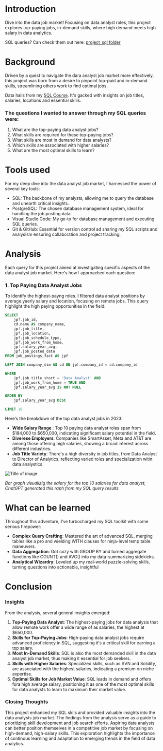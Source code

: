 # Introduction
Dive into the data job market! Focusing on data analyst roles, this project explores top-paying jobs, in-demand skills, where high demand meets high salary in data analytics.

SQL queries? Can check them out here: [project_sql folder](/project_sql/)

# Background
Driven by a quest to navigate the dara analyst job market more effectively, this project was born from a desire to pinpoint top-paid and in-demand skills, streamlining others work to find optimal jobs.

Data hails from my [SQL Course](). It's gacked with insights on job titles, salaries, locations and essential skills.

### The questions I wanted to answer through my SQL queries were:

1. What are the top-paying data analyst jobs?
2. What skills are required for these top-paying jobs?
3. What skills are most in demand for data analysts?
4. Which skills are associated with higher salaries?
5. What are the most optimal skills to learn?

# Tools used

For my deep dive into the data analyst job market, I harnessed the power of several key tools:

- SQL: The backbone of my analysts, allowing me to query the database and unearth critical insights.
- PostgreSQL: The chosen database management system, ideal for handling the job posting data.
- Visual Studio Code: My go-to for database management and executing SQL queries.
- Git & GitHub: Essential for version control ad sharing my SQL scripts and analysism ensuring collaboration and project tracking.

# Analysis
Each query for this project aimed at investigating specific aspects of the data analyst job market. Here's how I approached each question:

### 1. Top Paying Data Analyst Jobs
To identify the highest-payng roles. I filtered data analyst positions by average yaerly salary and location, focusing on remote jobs. This query highlight the high paying opportunities in the field.

```SQL
SELECT
    jpf.job_id,
    cd.name AS company_name,
    jpf.job_title,
    jpf.job_location,
    jpf.job_schedule_type,
    jpf.job_work_from_home,
    jpf.salary_year_avg,
    jpf.job_posted_date
FROM job_postings_fact AS jpf

LEFT JOIN company_dim AS cd ON jpf.company_id = cd.company_id

WHERE
    jpf.job_title_short = 'Data Analyst' AND
    jpf.job_work_from_home = TRUE AND
    jpf.salary_year_avg IS NOT NULL

ORDER BY 
    jpf.salary_year_avg DESC

LIMIT 10

```
Here's the breakdown of the top data analyst jobs in 2023:
- **Wide Salary Range** : Top 10 paying data analyst roles span from $184,000 to $650,000, indicating significant salary potential in the field.
- **Diverese Employers**: Companies like SmartAsset, Meta and AT&T are among those offering high salaries, showing a broad interest across different industries.
- **Job Title Variety**: There's a high diversity in job titles, from Data Analyst to Director of Analytics, reflecting varied roles and specialization witin data analystics.

![Title of image](url/pathway)

*Bar graph visualizig the salary for the top 10 salaries for data analyst; ChatGPT generated this raph from my SQL query results*
# What can be learned
Throughout this adventure, I've turbocharged my SQL toolkit with some serious firepower:

- **Complex Query Crafting**: Mastered the art of advanced SQL, merging tables like a pro and wielding WITH clauses for ninja-level temp table maneuvers.
- **Data Aggregation**: Got cozy with GROUP BY and turned aggregate functions like COUNT() and AVG() into my data-summarizing sidekicks.
- **Analytical Wizardry**: Leveled up my real-world puzzle-solving skills, turning questions into actionable, insightful

# Conclusion

### Insights

From the analysis, several general insights emerged:
1. **Top-Paying Data Analyst**: The highest-paying jobs for data analysis that allow remote work offer a wide range of as salaries, the highest at $650,000.
2. **Skills for Top-Paying Jobs**: High-paying data analyst jobs require advanced proficiency in SQL, suggesting it's a critical skill for earning a top salary.
3. **Most In-Demand Skills**: SQL is also the most demanded skill in the data analyst job market, thus making it essential for job seekers.
4. **Skills with Higher Salaries**: Specialized skills, such as SVN and Solidity, are associated with the highest salaries, indicating a premium on niche expertise.
5. **Optimal Skills for Job Market Value**: SQL leads in demand and offers fora high average salary, positioning it as one of the most optimal skills for data analysts to learn to maximum their market value.

### Closing Thoughts

This project enhanced my SQL skils and provided valuable insights into the data analysts job market. The findings from the analysis serve as a guide to prioritizing skill development and job search efforts. Aspiring data analysts can better position themselves in a competitive job market by focusing on high-demand, high-salary skills. This exploration highlights the importance of continous learning and adaptation to emerging trends in the field of data analytics.